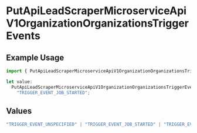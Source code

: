 # PutApiLeadScraperMicroserviceApiV1OrganizationOrganizationsTriggerEvents

## Example Usage

```typescript
import { PutApiLeadScraperMicroserviceApiV1OrganizationOrganizationsTriggerEvents } from "oppulence-backend-sdk/models/operations";

let value:
  PutApiLeadScraperMicroserviceApiV1OrganizationOrganizationsTriggerEvents =
    "TRIGGER_EVENT_JOB_STARTED";
```

## Values

```typescript
"TRIGGER_EVENT_UNSPECIFIED" | "TRIGGER_EVENT_JOB_STARTED" | "TRIGGER_EVENT_JOB_COMPLETED" | "TRIGGER_EVENT_JOB_FAILED" | "TRIGGER_EVENT_LEAD_FOUND" | "TRIGGER_EVENT_QUOTA_EXCEEDED" | "TRIGGER_EVENT_ERROR_THRESHOLD_REACHED" | "TRIGGER_EVENT_RATE_LIMIT_REACHED" | "TRIGGER_EVENT_DATA_VALIDATION_FAILED" | "TRIGGER_EVENT_NEW_PROXY_NEEDED" | "TRIGGER_EVENT_SCHEDULED_MAINTENANCE"
```